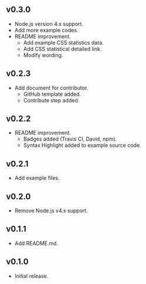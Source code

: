 ## v0.3.0

- Node.js version 4.x support.
- Add more example codes.
- README improvement.
    - Add example CSS statistics data.
    - Add CSS statistical detailed link.
    - Modify wording.

## v0.2.3

- Add document for contributor.
    - GitHub template added.
    - Contribute step added.

## v0.2.2

- README improvement.
    - Badges added (Travis CI, David, npm).
    - Syntax Highlight added to example source code.

## v0.2.1

- Add example files.

## v0.2.0

- Remove Node.js v4.x support.

## v0.1.1

- Add README.md.

## v0.1.0

- Initial release.
